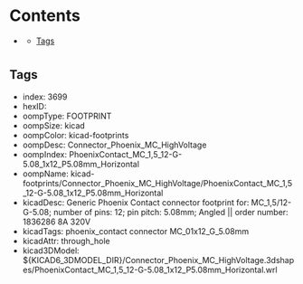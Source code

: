 



Contents
========

* [](#)
	* [Tags](#tags)

# 

## Tags

- index: 3699
- hexID: 
- oompType: FOOTPRINT
- oompSize: kicad
- oompColor: kicad-footprints
- oompDesc: Connector_Phoenix_MC_HighVoltage
- oompIndex: PhoenixContact_MC_1,5_12-G-5.08_1x12_P5.08mm_Horizontal
- oompName: kicad-footprints/Connector_Phoenix_MC_HighVoltage/PhoenixContact_MC_1,5_12-G-5.08_1x12_P5.08mm_Horizontal
- kicadDesc: Generic Phoenix Contact connector footprint for: MC_1,5/12-G-5.08; number of pins: 12; pin pitch: 5.08mm; Angled || order number: 1836286 8A 320V
- kicadTags: phoenix_contact connector MC_01x12_G_5.08mm
- kicadAttr: through_hole
- kicad3DModel: ${KICAD6_3DMODEL_DIR}/Connector_Phoenix_MC_HighVoltage.3dshapes/PhoenixContact_MC_1,5_12-G-5.08_1x12_P5.08mm_Horizontal.wrl
